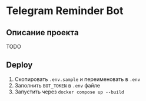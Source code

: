 # Telegram Reminder Bot

## Описание проекта

TODO

## Deploy

1. Скопировать `.env.sample` и переименовать в `.env`
2. Заполнить `BOT_TOKEN` в `.env` файле
3. Запустить через `docker compose up --build`